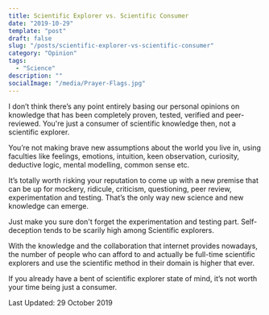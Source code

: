 ```yaml
---
title: Scientific Explorer vs. Scientific Consumer
date: "2019-10-29"
template: "post"
draft: false
slug: "/posts/scientific-explorer-vs-scientific-consumer"
category: "Opinion"
tags:
  - "Science"
description: ""
socialImage: "/media/Prayer-Flags.jpg"
---
```


I don’t think there’s any point entirely basing our personal opinions on knowledge that has been completely proven, tested, verified and peer-reviewed. You're just a consumer of scientific knowledge then, not a scientific explorer.

You’re not making brave new assumptions about the world you live in, using faculties like feelings, emotions, intuition, keen observation, curiosity, deductive logic, mental modelling, common sense etc.

It’s totally worth risking your reputation to come up with a new premise that can be up for mockery, ridicule, criticism, questioning, peer review, experimentation and testing. That’s the only way new science and new knowledge can emerge.

Just make you sure don't forget the experimentation and testing part. Self-deception tends to be scarily high among Scientific explorers.

With the knowledge and the collaboration that internet provides nowadays, the number of people who can afford to and actually be full-time scientific explorers and use the scientific method in their domain is higher that ever.

If you already have a bent of scientific explorer state of mind, it’s not worth your time being just a consumer.

Last Updated: 29 October 2019
